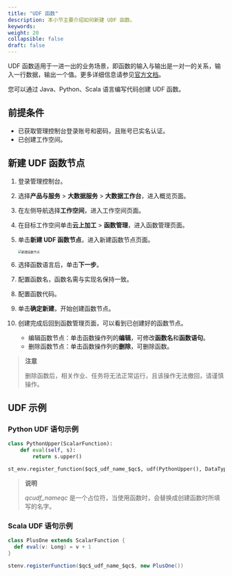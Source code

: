 ```yaml
---
title: "UDF 函数"
description: 本小节主要介绍如何新建 UDF 函数。 
keywords: 
weight: 20
collapsible: false
draft: false
---
```


UDF 函数适用于一进一出的业务场景，即函数的输入与输出是一对一的关系，输入一行数据，输出一个值。更多详细信息请参见[官方文档](https://nightlies.apache.org/flink/flink-docs-release-1.11/zh/dev/table/functions/udfs.html#%E6%A0%87%E9%87%8F%E5%87%BD%E6%95%B0)。

您可以通过 Java、Python、Scala 语言编写代码创建 UDF 函数。

## 前提条件

- 已获取管理控制台登录账号和密码，且账号已实名认证。
- 已创建工作空间。

## 新建 UDF 函数节点

1. 登录管理控制台。
2. 选择**产品与服务** > **大数据服务** > **大数据工作台**，进入概览页面。
3. 在左侧导航选择**工作空间**，进入工作空间页面。
4. 在目标工作空间单击**云上加工** > **函数管理**，进入函数管理页面。
5. 单击**新建 UDF 函数节点**，进入新建函数节点页面。
   
   <img src="/bigdata/dataplat/_images/create_function_node.png" alt="新建函数节点" style="zoom:50%;" />

6. 选择函数语言后，单击**下一步**。
7. 配置函数名，函数名需与实现名保持一致。
8. 配置函数代码。
9. 单击**确定新建**，开始创建函数节点。
10. 创建完成后回到函数管理页面，可以看到已创建好的函数节点。   
    - 编辑函数节点：单击函数操作列的**编辑**，可修改**函数名**和**函数语句**。
    - 删除函数节点：单击函数操作列的**删除**，可删除函数。

   > **注意**
   >
   > 删除函数后，相关作业、任务将无法正常运行，且该操作无法撤回，请谨慎操作。

## UDF 示例

### Python UDF 语句示例

```python
class PythonUpper(ScalarFunction):
    def eval(self, s):
        return s.upper()

st_env.register_function($qc$_udf_name_$qc$, udf(PythonUpper(), DataTypes.STRING(), DataTypes.STRING()))
```

> **说明**
>
> $qc$_udf_name_$qc$ 是一个占位符，当使用函数时，会替换成创建函数时所填写的名字。

### Scala UDF 语句示例

```scala
class PlusOne extends ScalarFunction {
  def eval(v: Long) = v + 1
}

stenv.registerFunction($qc$_udf_name_$qc$, new PlusOne())
```

